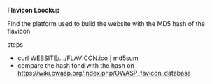**Flavicon Loockup**

Find the platform used to build the website with the MD5 hash of the flavicon

steps
- curl WEBSITE/.../FLAVICON.ico | md5sum
- compare the hash fond with the hash on https://wiki.owasp.org/index.php/OWASP_favicon_database